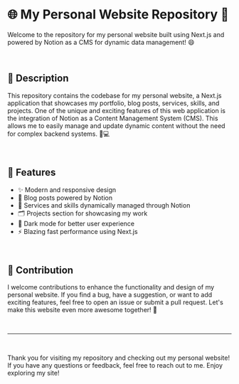 # 🌐 My Personal Website Repository 🚀

Welcome to the repository for my personal website built using Next.js and powered by Notion as a CMS for dynamic data management! 😄

<br>

## 📄 Description

This repository contains the codebase for my personal website, a Next.js application that showcases my portfolio, blog posts, services, skills, and projects. One of the unique and exciting features of this web application is the integration of Notion as a Content Management System (CMS). This allows me to easily manage and update dynamic content without the need for complex backend systems. 📝💻

<br>

## 🚀 Features

- ✨ Modern and responsive design
- 📝 Blog posts powered by Notion
- 💼 Services and skills dynamically managed through Notion
- 🗂️ Projects section for showcasing my work
- 🌙 Dark mode for better user experience
- ⚡ Blazing fast performance using Next.js

<br>

## 🤝 Contribution

I welcome contributions to enhance the functionality and design of my personal website. If you find a bug, have a suggestion, or want to add exciting features, feel free to open an issue or submit a pull request. Let's make this website even more awesome together! 🙌

<br>

---

<br>

Thank you for visiting my repository and checking out my personal website! If you have any questions or feedback, feel free to reach out to me. Enjoy exploring my site!

